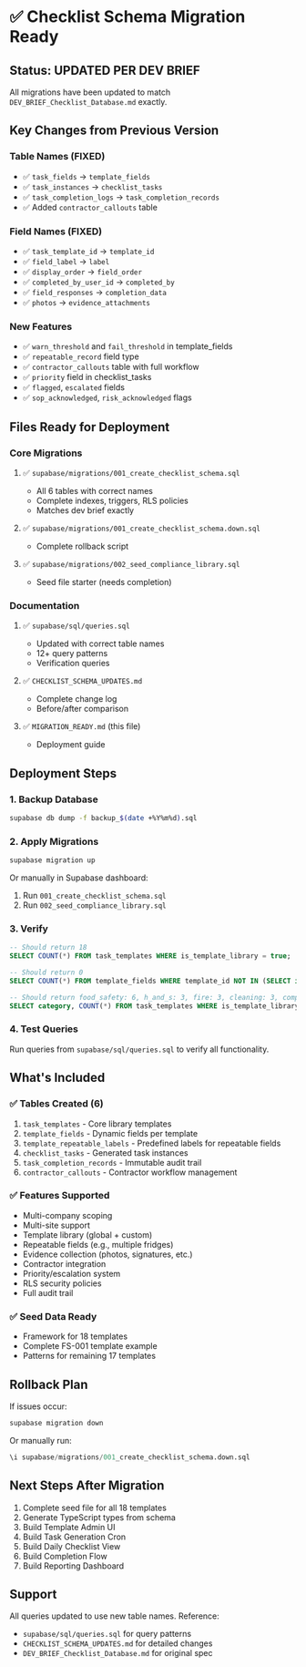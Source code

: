 # ✅ Checklist Schema Migration Ready

## Status: UPDATED PER DEV BRIEF

All migrations have been updated to match `DEV_BRIEF_Checklist_Database.md` exactly.

## Key Changes from Previous Version

### Table Names (FIXED)
- ✅ `task_fields` → `template_fields`
- ✅ `task_instances` → `checklist_tasks`
- ✅ `task_completion_logs` → `task_completion_records`
- ✅ Added `contractor_callouts` table

### Field Names (FIXED)
- ✅ `task_template_id` → `template_id`
- ✅ `field_label` → `label`
- ✅ `display_order` → `field_order`
- ✅ `completed_by_user_id` → `completed_by`
- ✅ `field_responses` → `completion_data`
- ✅ `photos` → `evidence_attachments`

### New Features
- ✅ `warn_threshold` and `fail_threshold` in template_fields
- ✅ `repeatable_record` field type
- ✅ `contractor_callouts` table with full workflow
- ✅ `priority` field in checklist_tasks
- ✅ `flagged`, `escalated` fields
- ✅ `sop_acknowledged`, `risk_acknowledged` flags

## Files Ready for Deployment

### Core Migrations
1. ✅ `supabase/migrations/001_create_checklist_schema.sql`
   - All 6 tables with correct names
   - Complete indexes, triggers, RLS policies
   - Matches dev brief exactly

2. ✅ `supabase/migrations/001_create_checklist_schema.down.sql`
   - Complete rollback script

3. ✅ `supabase/migrations/002_seed_compliance_library.sql`
   - Seed file starter (needs completion)

### Documentation
1. ✅ `supabase/sql/queries.sql`
   - Updated with correct table names
   - 12+ query patterns
   - Verification queries

2. ✅ `CHECKLIST_SCHEMA_UPDATES.md`
   - Complete change log
   - Before/after comparison

3. ✅ `MIGRATION_READY.md` (this file)
   - Deployment guide

## Deployment Steps

### 1. Backup Database
```bash
supabase db dump -f backup_$(date +%Y%m%d).sql
```

### 2. Apply Migrations
```bash
supabase migration up
```

Or manually in Supabase dashboard:
1. Run `001_create_checklist_schema.sql`
2. Run `002_seed_compliance_library.sql`

### 3. Verify
```sql
-- Should return 18
SELECT COUNT(*) FROM task_templates WHERE is_template_library = true;

-- Should return 0
SELECT COUNT(*) FROM template_fields WHERE template_id NOT IN (SELECT id FROM task_templates);

-- Should return food_safety: 6, h_and_s: 3, fire: 3, cleaning: 3, compliance: 3
SELECT category, COUNT(*) FROM task_templates WHERE is_template_library = true GROUP BY category;
```

### 4. Test Queries
Run queries from `supabase/sql/queries.sql` to verify all functionality.

## What's Included

### ✅ Tables Created (6)
1. `task_templates` - Core library templates
2. `template_fields` - Dynamic fields per template
3. `template_repeatable_labels` - Predefined labels for repeatable fields
4. `checklist_tasks` - Generated task instances
5. `task_completion_records` - Immutable audit trail
6. `contractor_callouts` - Contractor workflow management

### ✅ Features Supported
- Multi-company scoping
- Multi-site support
- Template library (global + custom)
- Repeatable fields (e.g., multiple fridges)
- Evidence collection (photos, signatures, etc.)
- Contractor integration
- Priority/escalation system
- RLS security policies
- Full audit trail

### ✅ Seed Data Ready
- Framework for 18 templates
- Complete FS-001 template example
- Patterns for remaining 17 templates

## Rollback Plan

If issues occur:
```bash
supabase migration down
```

Or manually run:
```sql
\i supabase/migrations/001_create_checklist_schema.down.sql
```

## Next Steps After Migration

1. Complete seed file for all 18 templates
2. Generate TypeScript types from schema
3. Build Template Admin UI
4. Build Task Generation Cron
5. Build Daily Checklist View
6. Build Completion Flow
7. Build Reporting Dashboard

## Support

All queries updated to use new table names. Reference:
- `supabase/sql/queries.sql` for query patterns
- `CHECKLIST_SCHEMA_UPDATES.md` for detailed changes
- `DEV_BRIEF_Checklist_Database.md` for original spec

